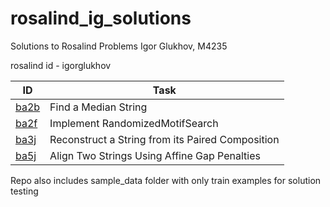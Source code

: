 # rosalind_ig_solutions

Solutions to Rosalind Problems
Igor Glukhov, M4235

rosalind id - igorglukhov

| ID  | Task|
| ------------- | ------------- |
| [ba2b](ba2b.ipynb)  | Find a Median String  |
| [ba2f](ba2f.ipynb)  | Implement RandomizedMotifSearch  |
| [ba3j](ba3j.ipynb)  | Reconstruct a String from its Paired Composition  |
| [ba5j](ba5j.ipynb)  | Align Two Strings Using Affine Gap Penalties  |

Repo also includes sample_data folder with only train examples for solution testing
